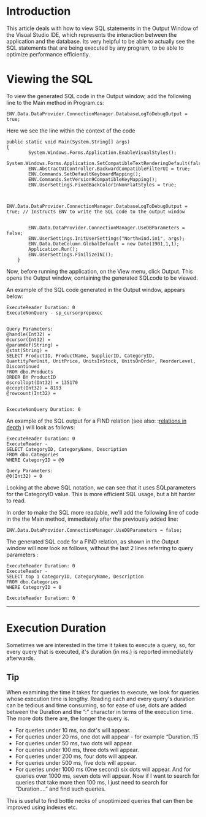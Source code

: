 ﻿# Introduction

This article deals with how to view SQL statements in the Output Window of the Visual Studio IDE, which represents the interaction between the application and the database. Its very helpful to be able to actually see the SQL statements that are being executed by any program, to be able to optimize performance efficiently.

# Viewing the SQL

To view the generated SQL code in the Output window, add the following line to the Main method in Program.cs:

```csdiff
ENV.Data.DataProvider.ConnectionManager.DatabaseLogToDebugOutput = true;
```

Here we see the line within the context of the code
```csdiff
public static void Main(System.String[] args)
{
        System.Windows.Forms.Application.EnableVisualStyles();
        System.Windows.Forms.Application.SetCompatibleTextRenderingDefault(false);
        ENV.AbstractUIController.BackwardCompatibleFilterUI = true;
        ENV.Commands.SetDefaultKeyboardMapping();
        ENV.Commands.SetVersion9CompatibleKeyMapping();
        ENV.UserSettings.FixedBackColorInNonFlatStyles = true;
 
 
        ENV.Data.DataProvider.ConnectionManager.DatabaseLogToDebugOutput = true; // Instructs ENV to write the SQL code to the output window
 
 
        ENV.Data.DataProvider.ConnectionManager.UseDBParameters = false;
        ENV.UserSettings.InitUserSettings("Northwind.ini", args);
        ENV.Data.DateColumn.GlobalDefault = new Date(1901,1,1);
        Application.Run();
        ENV.UserSettings.FinilizeINI();
    }
```

Now, before running the application, on the View menu, click Output. This opens the Output window, containing the generated SQLcode to be viewed.

An example of the SQL code generated in the Output window, appears below:

```csdiff
ExecuteReader Duration: 0
ExecuteNonQuery - sp_cursorprepexec
 
 
Query Parameters:
@handle(Int32) = 
@cursor(Int32) = 
@paramdef(String) = 
@stmt(String) = 
SELECT ProductID, ProductName, SupplierID, CategoryID, QuantityPerUnit, UnitPrice, UnitsInStock, UnitsOnOrder, ReorderLevel, Discontinued 
FROM dbo.Products 
ORDER BY ProductID
@scrollopt(Int32) = 135170
@ccopt(Int32) = 8193
@rowcount(Int32) = 
 
 
ExecuteNonQuery Duration: 0
```

An example of the SQL output for a FIND relation (see also: :[relations in depth](Relations-in-depth.html) ) will look as follows:
```csdiff
ExecuteReader Duration: 0
ExecuteReader - 
SELECT CategoryID, CategoryName, Description 
FROM dbo.Categories 
WHERE CategoryID = @0
 
Query Parameters:
@0(Int32) = 0
```

Looking at the above SQL notation, we can see that it uses SQLparameters for the CategoryID value. This is more efficient SQL usage, but a bit harder to read.

In order to make the SQL more readable, we'll add the following line of code in the the Main method, immediately after the previously added line:
```csdiff
ENV.Data.DataProvider.ConnectionManager.UseDBParameters = false;
```
The generated SQL code for a FIND relation, as shown in the Output window will now look as follows, without the last 2 lines referring to query parameters :
```csdiff
ExecuteReader Duration: 0
ExecuteReader - 
SELECT top 1 CategoryID, CategoryName, Description 
FROM dbo.Categories 
WHERE CategoryID = 0 
 
ExecuteReader Duration: 0
```
---
# Execution Duration


Sometimes we are interested in the time it takes to execute a query, so, for every query that is executed, it's duration (in ms.) is reported immediately afterwards.

## Tip

When examining the time it takes for queries to execute, we look for queries whose execution time is lengthy. Reading each and every query's duration can be tedious and time consuming, so for ease of use, dots are added between the Duration and the ”:” character in terms of the execution time. The more dots there are, the longer the query is.

- For queries under 10 ms, no dot's will appear.
- For queries under 20 ms, one dot will appear - for example “Duration.:15
- For queries under 50 ms, two dots will appear.
- For queries under 100 ms, three dots will appear.
- For queries under 200 ms, four dots will appear.
- For queries under 500 ms, five dots will appear.
- For queries under 1000 ms (One second) six dots will appear.
And for queries over 1000 ms, seven dots will appear.
Now if I want to search for queries that take more then 100 ms, I just need to search for “Duration….” and find such queries.

This is useful to find bottle necks of unoptimized queries that can then be improved using indexes etc.